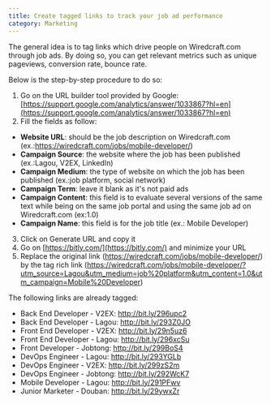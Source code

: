 ```yaml
---
title: Create tagged links to track your job ad performance
category: Marketing
---
```


The general idea is to tag links which drive people on Wiredcraft.com through job ads.
By doing so, you can get relevant metrics such as unique pageviews, conversion rate, bounce rate.

Below is the step-by-step procedure to do so:

1. Go on the URL builder tool provided by Google: [https://support.google.com/analytics/answer/1033867?hl=en](https://support.google.com/analytics/answer/1033867?hl=en)
2. Fill the fields as follow:
* **Website URL**: should be the job description on Wiredcraft.com (ex.:https://wiredcraft.com/jobs/mobile-developer/)
* **Campaign Source**: the website where the job has been published (ex.:Lagou, V2EX, LinkedIn)
* **Campaign Medium**: the type of website on which the job has been published (ex.:job platform, social network)
* **Campaign Term**: leave it blank as it's not paid ads
* **Campaign Content**: this field is to evaluate several versions of the same text while being on the same job portal and using the same job ad on Wiredcraft.com (ex:1.0)
* **Campaign Name**: this field is for the job title (ex.: Mobile Developer)
3. Click on Generate URL and copy it
4. Go on [https://bitly.com/](https://bitly.com/) and minimize your URL
5. Replace the original link (https://wiredcraft.com/jobs/mobile-developer/) by the tag rich link (https://wiredcraft.com/jobs/mobile-developer/?utm_source=Lagou&utm_medium=job%20platform&utm_content=1.0&utm_campaign=Mobile%20Developer)

The following links are already tagged:
* Back End Developer - V2EX: http://bit.ly/296upc2
* Back End Developer - Lagou: http://bit.ly/293Z0JO
* Front End Developer - V2EX: http://bit.ly/29n5uz6
* Front End Developer - Lagou: http://bit.ly/296xcSu
* Front Developer - Jobtong: http://bit.ly/299BoS4
* DevOps Engineer - Lagou: http://bit.ly/293YGLb
* DevOps Engineer - V2EX: http://bit.ly/299zS2m
* DevOps Engineer - Jobtong: http://bit.ly/292WcK7
* Mobile Developer - Lagou: http://bit.ly/291PFwv
* Junior Marketer - Douban: http://bit.ly/29ywxZr
